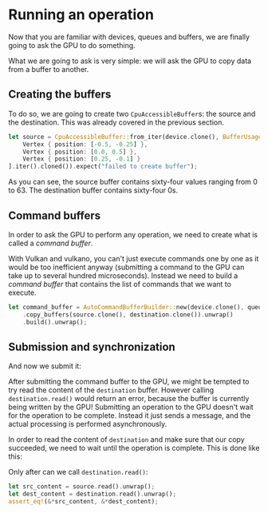 # Running an operation

Now that you are familiar with devices, queues and buffers, we are finally going to ask the GPU
to do something.

What we are going to ask is very simple: we will ask the GPU to copy data from a buffer to another.

## Creating the buffers

To do so, we are going to create two `CpuAccessibleBuffer`s: the source and the destination. This
was already covered in the previous section.

```rust
let source = CpuAccessibleBuffer::from_iter(device.clone(), BufferUsage::all(), Some(queue.family()), [
    Vertex { position: [-0.5, -0.25] },
    Vertex { position: [0.0, 0.5] },
    Vertex { position: [0.25, -0.1] }
].iter().cloned()).expect("failed to create buffer");
```

As you can see, the source buffer contains sixty-four values ranging from 0 to 63. The destination
buffer contains sixty-four 0s.

## Command buffers

In order to ask the GPU to perform any operation, we need to create what is called a
*command buffer*.

With Vulkan and vulkano, you can't just execute commands one by one as it would be too inefficient
anyway (submitting a command to the GPU can take up to several hundred microseconds). Instead we
need to build a *command buffer* that contains the list of commands that we want to execute.

```rust
let command_buffer = AutoCommandBufferBuilder::new(device.clone(), queue.family()).unwrap()
    .copy_buffers(source.clone(), destination.clone()).unwrap()
    .build().unwrap();
```

## Submission and synchronization

And now we submit it:



After submitting the command buffer to the GPU, we might be tempted to try read the content of the
`destination` buffer. However calling `destination.read()` would return an error, because the
buffer is currently being written by the GPU! Submitting an operation to the GPU doesn't wait for
the operation to be complete. Instead it just sends a message, and the actual processing is
performed asynchronously.

In order to read the content of `destination` and make sure that our copy succeeded, we need to
wait until the operation is complete. This is done like this:



Only after can we call `destination.read()`:

```rust
let src_content = source.read().unwrap();
let dest_content = destination.read().unwrap();
assert_eq!(&*src_content, &*dest_content);
```
